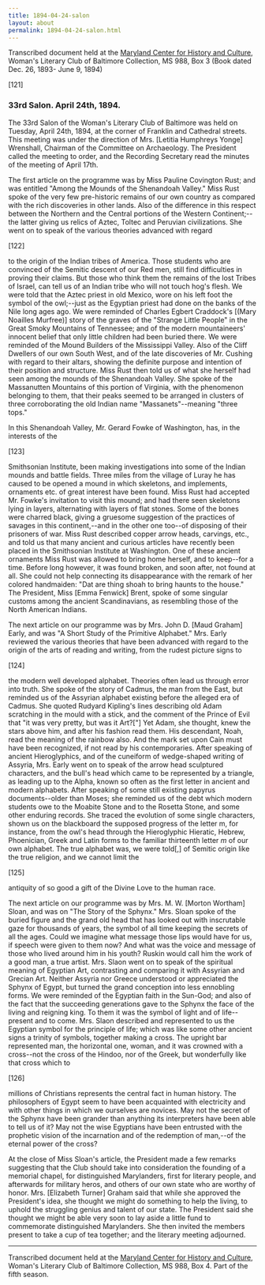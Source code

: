 ```yaml
---
title: 1894-04-24-salon
layout: about
permalink: 1894-04-24-salon.html
---
```

Transcribed document held at the [Maryland Center for History and Culture](http://mdhs.org/), Woman's Literary Club of Baltimore Collection, MS 988, Box 3 (Book dated Dec. 26, 1893- June 9, 1894)

[121]

### 33rd Salon. April 24th, 1894.

The 33rd Salon of the Woman's Literary Club of Baltimore was held on Tuesday, April 24th, 1894, at the corner of Franklin and Cathedral streets. This meeting was under the direction of Mrs. [Letitia Humphreys Yonge] Wrenshall, Chairman of the Committee on Archaeology. The President called the meeting to order, and the Recording Secretary read the minutes of the meeting of April 17th.

The first article on the programme was by Miss Pauline Covington Rust; and was entitled "Among the Mounds of the Shenandoah Valley." Miss Rust spoke of the very few pre-historic remains of our own country as compared with the rich discoveries in other lands. Also of the difference in this respect between the Northern and the Central portions of the Western Continent;--the latter giving us relics of Aztec, Toltec and Peruvian civilizations. She went on to speak of the various theories advanced with regard

[122]

to the origin of the Indian tribes of America. Those students who are convinced of the Semitic descent of our Red men, still find difficulties in proving their claims. But those who think them the remains of the lost Tribes of Israel, can tell us of an Indian tribe who will not touch hog's flesh. We were told that the Aztec priest in old Mexico, wore on his left foot the symbol of the owl;--just as the Egyptian priest had done on the banks of the Nile long ages ago. We were reminded of Charles Egbert Craddock's [(Mary Noailles Murfree)] story of the graves of the "Strange Little People" in the Great Smoky Mountains of Tennessee; and of the modern mountaineers' innocent belief that only little children had been buried there. We were reminded of the Mound Builders of the Mississippi Valley. Also of the Cliff Dwellers of our own South West, and of the late discoveries of Mr. Cushing with regard to their altars, showing the definite purpose and intention of their position and structure. Miss Rust then told us of what she herself had seen among the mounds of the Shenandoah Valley. She spoke of the Massanutten Mountains of this portion of Virginia, with the phenomenon belonging to them, that their peaks seemed to be arranged in clusters of three corroborating the old Indian name "Massanets"--meaning "three tops."

In this Shenandoah Valley, Mr. Gerard Fowke of Washington, has, in the interests of the

[123]

Smithsonian Institute, been making investigations into some of the Indian mounds and battle fields. Three miles from the village of Luray he has caused to be opened a mound in which skeletons, and implements, ornaments etc. of great interest have been found. Miss Rust had accepted Mr. Fowke's invitation to visit this mound; and had there seen skeletons lying in layers, alternating with layers of flat stones. Some of the bones were charred black, giving a gruesome suggestion of the practices of savages in this continent,--and in the other one too--of disposing of their prisoners of war. Miss Rust described copper arrow heads, carvings, etc., and told us that many ancient and curious articles have recently been placed in the Smithsonian Institute at Washington. One of these ancient ornaments Miss Rust was allowed to bring home herself, and to keep--for a time. Before long however, it was found broken, and soon after, not found at all. She could not help connecting its disappearance with the remark of her colored handmaiden: "Dat are thing shoah to bring haunts to the house." The President, Miss [Emma Fenwick] Brent, spoke of some singular customs among the ancient Scandinavians, as resembling those of the North American Indians.

The next article on our programme was by Mrs. John D. [Maud Graham] Early, and was "A Short Study of the Primitive Alphabet." Mrs. Early reviewed the various theories that have been advanced with regard to the origin of the arts of reading and writing, from the rudest picture signs to

[124]

the modern well developed alphabet. Theories often lead us through error into truth. She spoke of the story of Cadmus, the man from the East, but reminded us of the Assyrian alphabet existing before the alleged era of Cadmus. She quoted Rudyard Kipling's lines describing old Adam scratching in the mould with a stick, and the comment of the Prince of Evil that "it was very pretty, but was it Art?["] Yet Adam, she thought, knew the stars above him, and after his fashion read them. His descendant, Noah, read the meaning of the rainbow also. And the mark set upon Cain must have been recognized, if not read by his contemporaries. After speaking of ancient Hieroglyphics, and of the cuneiform of wedge-shaped writing of Assyria, Mrs. Early went on to speak of the arrow head sculptured characters, and the bull's head which came to be represented by a triangle, as leading up to the Alpha, known so often as the first letter in ancient and modern alphabets. After speaking of some still existing papyrus documents--older than Moses; she reminded us of the debt which modern students owe to the Moabite Stone and to the Rosetta Stone, and some other enduring records. She traced the evolution of some single characters, shown us on the blackboard the supposed progress of the letter m, for instance, from the owl's head through the Hieroglyphic Hieratic, Hebrew, Phoenician, Greek and Latin forms to the familiar thirteenth letter _m_ of our own alphabet. The true alphabet was, we were told[,] of Semitic origin like the true religion, and we cannot limit the

[125]

antiquity of so good a gift of the Divine Love to the human race.

The next article on our programme was by Mrs. M. W. [Morton Wortham] Sloan, and was on "The Story of the Sphynx." Mrs. Sloan spoke of the buried figure and the grand old head that has looked out with inscrutable gaze for thousands of years, the symbol of all time keeping the secrets of all the ages. Could we imagine what message those lips would have for us, if speech were given to them now? And what was the voice and message of those who lived around him in his youth? Ruskin would call him the work of a good man, a true artist. Mrs. Slaon went on to speak of the spiritual meaning of Egyptian Art, contrasting and comparing it with Assyrian and Grecian Art. Neither Assyria nor Greece understood or appreciated the Sphynx of Egypt, but turned the grand conception into less ennobling forms. We were reminded of the Egyptian faith in the Sun-God; and also of the fact that the succeeding generations gave to the Sphynx the face of the living and reigning king. To them it was the symbol of light and of life--present and to come. Mrs. Slaon described and represented to us the Egyptian symbol for the principle of life; which was like some other ancient signs a trinity of symbols, together making a cross. The upright bar represented man, the horizontal one, woman, and it was crowned with a cross--not the cross of the Hindoo, nor of the Greek, but wonderfully like that cross which to

[126]

millions of Christians represents the central fact in human history. The philosophers of Egypt seem to have been acquainted with electricity and with other things in which we ourselves are novices. May not the secret of the Sphynx have been grander than anything its interpreters have been able to tell us of it? May not the wise Egyptians have been entrusted with the prophetic vision of the incarnation and of the redemption of man,--of the eternal power of the cross?

At the close of Miss Sloan's article, the President made a few remarks suggesting that the Club should take into consideration the founding of a memorial chapel, for distinguished Marylanders, first for literary people, and afterwards for military heros, and others of our own state who are worthy of honor. Mrs. [Elizabeth Turner] Graham said that while she approved the President's idea, she thought we might do something to help the living, to uphold the struggling genius and talent of our state. The President said she thought we might be able very soon to lay aside a little fund to commemorate distinguished Marylanders. She then invited the members present to take a cup of tea together; and the literary meeting adjourned.
<hr>

Transcribed document held at the [Maryland Center for History and Culture](http://mdhs.org/), Woman's Literary Club of Baltimore Collection, MS 988, Box 4. Part of the fifth season.